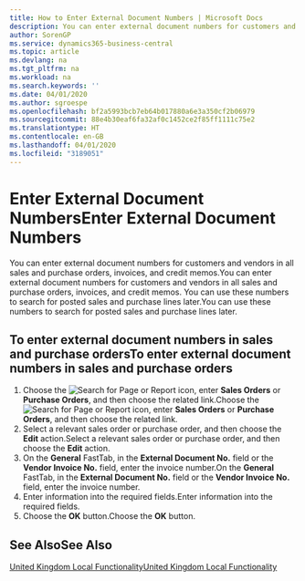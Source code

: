 ```yaml
---
title: How to Enter External Document Numbers | Microsoft Docs
description: You can enter external document numbers for customers and vendors in all sales and purchase orders, invoices, and credit memos. You can use these numbers to search for posted sales and purchase lines later.
author: SorenGP
ms.service: dynamics365-business-central
ms.topic: article
ms.devlang: na
ms.tgt_pltfrm: na
ms.workload: na
ms.search.keywords: ''
ms.date: 04/01/2020
ms.author: sgroespe
ms.openlocfilehash: bf2a5993bcb7eb64b017880a6e3a350cf2b06979
ms.sourcegitcommit: 88e4b30eaf6fa32af0c1452ce2f85ff1111c75e2
ms.translationtype: HT
ms.contentlocale: en-GB
ms.lasthandoff: 04/01/2020
ms.locfileid: "3189051"
---
```

# <a name="enter-external-document-numbers"></a><span data-ttu-id="fee1c-104">Enter External Document Numbers</span><span class="sxs-lookup"><span data-stu-id="fee1c-104">Enter External Document Numbers</span></span>
<span data-ttu-id="fee1c-105">You can enter external document numbers for customers and vendors in all sales and purchase orders, invoices, and credit memos.</span><span class="sxs-lookup"><span data-stu-id="fee1c-105">You can enter external document numbers for customers and vendors in all sales and purchase orders, invoices, and credit memos.</span></span> <span data-ttu-id="fee1c-106">You can use these numbers to search for posted sales and purchase lines later.</span><span class="sxs-lookup"><span data-stu-id="fee1c-106">You can use these numbers to search for posted sales and purchase lines later.</span></span>  

## <a name="to-enter-external-document-numbers-in-sales-and-purchase-orders"></a><span data-ttu-id="fee1c-107">To enter external document numbers in sales and purchase orders</span><span class="sxs-lookup"><span data-stu-id="fee1c-107">To enter external document numbers in sales and purchase orders</span></span>  

1.  <span data-ttu-id="fee1c-108">Choose the ![Search for Page or Report](../../media/ui-search/search_small.png "Search for Page or Report icon") icon, enter **Sales Orders** or **Purchase Orders**, and then choose the related link.</span><span class="sxs-lookup"><span data-stu-id="fee1c-108">Choose the ![Search for Page or Report](../../media/ui-search/search_small.png "Search for Page or Report icon") icon, enter **Sales Orders** or **Purchase Orders**, and then choose the related link.</span></span>  
2.  <span data-ttu-id="fee1c-109">Select a relevant sales order or purchase order, and then choose the **Edit** action.</span><span class="sxs-lookup"><span data-stu-id="fee1c-109">Select a relevant sales order or purchase order, and then choose the **Edit** action.</span></span>  
3.  <span data-ttu-id="fee1c-110">On the **General** FastTab, in the **External Document No.** field or the **Vendor Invoice No.** field, enter the invoice number.</span><span class="sxs-lookup"><span data-stu-id="fee1c-110">On the **General** FastTab, in the **External Document No.** field or the **Vendor Invoice No.** field, enter the invoice number.</span></span>  
4.  <span data-ttu-id="fee1c-111">Enter information into the required fields.</span><span class="sxs-lookup"><span data-stu-id="fee1c-111">Enter information into the required fields.</span></span>  
5.  <span data-ttu-id="fee1c-112">Choose the **OK** button.</span><span class="sxs-lookup"><span data-stu-id="fee1c-112">Choose the **OK** button.</span></span>  

## <a name="see-also"></a><span data-ttu-id="fee1c-113">See Also</span><span class="sxs-lookup"><span data-stu-id="fee1c-113">See Also</span></span>  
 [<span data-ttu-id="fee1c-114">United Kingdom Local Functionality</span><span class="sxs-lookup"><span data-stu-id="fee1c-114">United Kingdom Local Functionality</span></span>](united-kingdom-local-functionality.md)
